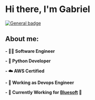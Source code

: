 # Hi there, I'm Gabriel
 [![General badge](https://img.shields.io/badge/LinkedIn-0077B5?style=for-the-badge&logo=linkedin&logoColor=white)](https://www.linkedin.com/in/gabrielhinz)

## About me:

**- 👨‍🎓 Software Engineer**

**- 🐍 Python Developer**

**- ☁️ AWS Certified**

**- 👷 Working as Devops Engineer**

**- 🚀 Currently Working for [Bluesoft](https://bluesoft.com.br/) 💙**
